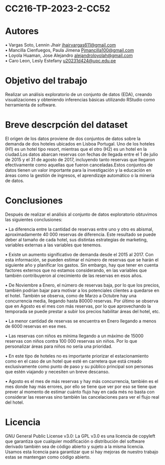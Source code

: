 # CC216-TP-2023-2-CC52
# Autores
• Vargas Soto, Lennin Jhair jhairvargas611@gmail.com  
• Mancilla Cienfuegos, Paula Jimena Pjmancilla100@gmail.com    
• Loyola Huaman, Jose Alejandro alejandroloyolah@gmail.com    
• Caro Leon, Lesly Estefany u20231d424@upc.edu.pe
# Objetivo del trabajo
Realizar un análisis exploratorio de un conjunto de datos (EDA), creando visualizaciones y obteniendo inferencias básicas utilizando RStudio como herramienta de software.
# Breve descrpción del dataset
El origen de los datos proviene de dos conjuntos de datos sobre la demanda de dos hoteles ubicados en Lisboa Portugal. Uno de los hoteles (H1) es un hotel tipo resort, mientras que el otro (H2) es un hotel en la ciudad.Los datos abarcan reservas con fechas de llegada entre el 1 de julio de 2015 y el 31 de agosto de 2017, incluyendo tanto reservas que llegaron efectivamente como aquellas que fueron canceladas.Estos conjuntos de datos tienen un valor importante para la investigación y la educación en áreas como la gestión de ingresos, el aprendizaje automático o la minería de datos.
# Conclusiones
Después de realizar el análisis al conjunto de datos exploratorio obtuvimos las siguientes conclusiones:

• La diferencia entre la cantidad de reservas entre uno y otro es abismal, aproximadamente 40 000 reservas de diferencia. Este resultado se puede deber al tamaño de cada hotel, sus distintas estrategias de marketing, variables externas a las variables que tenemos.

• Existe un aumento significativo de demanda desde el 2015 al 2017. Con esta información, se pueden estimar el número de reservas que se harán el siguiente año y planificar los gastos. Sin embargo, hay que tener en cuenta factores externos que no estamos considerando, en las variables que también contribuyeron al crecimiento de las reservas en esos años. 

• De Noviembre a Enero, el número de reservas baja, por lo que los precios, también podrían bajar para motivar a los potenciales clientes a quedarse en el hotel. También se observa, como de Marzo a Octubre hay una concurrencia media, llegando hasta 80000 reservas. Por último se observa que en Agosto es el mes con más reservas, por lo que aprovechando la temporada se puede prestar a subir los precios habilitar áreas del hotel, etc.

• La menor cantidad de reservas se encuentra en Enero llegando a menos de 6000 reservas en ese mes.

• Las reservas con niños es mínima llegando a un máximo de 15000 reservas con niños contra 100 000 reservas sin niños. Por lo que personalizar áreas para niños no sería una prioridad.

• En este tipo de hoteles no es importante priorizar el estacionamiento como en el caso de un hotel que esté en carretera que está creado exclusivamente como punto de paso y su público principal son personas que estén viajando y necesiten un breve descanso.

• Agosto es el mes de más reservas y hay más concurrencia, también es el mes donde hay más errores, por ello se tiene que ver por eso se tiene que prever al momento de estimar cuánto flujo hay en cada més no basta con considerar las reservas sino también las cancelaciones para ver el flujo real del hotel.

# Licencia
GNU General Public License v3.0: La GPL v3.0 es una licencia de copyleft que garantiza que cualquier modificación o distribución del software derivado también sea de código abierto y sujeto a la misma licencia. Usamos esta licencia para garantizar que si hay mejoras de nuestro trabajo estas se mantengan como código abierto.
